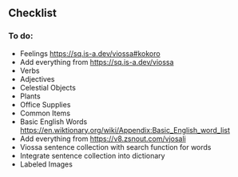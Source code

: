 ## Checklist

### To do:

- Feelings https://sq.is-a.dev/viossa#kokoro
- Add everything from https://sq.is-a.dev/viossa
- Verbs
- Adjectives
- Celestial Objects
- Plants
- Office Supplies
- Common Items
- Basic English Words https://en.wiktionary.org/wiki/Appendix:Basic_English_word_list
- Add everything from https://v8.zsnout.com/vjosali
- Viossa sentence collection with search function for words
- Integrate sentence collection into dictionary
- Labeled Images
